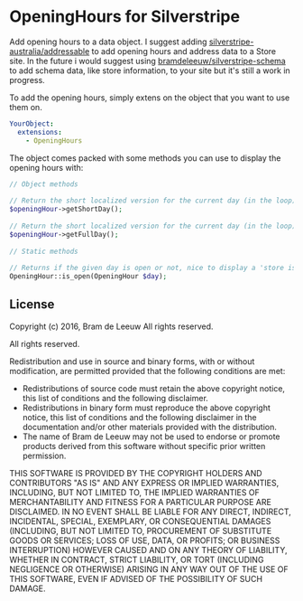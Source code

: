 # OpeningHours for Silverstripe

Add opening hours to a data object. I suggest adding [silverstripe-australia/addressable](https://github.com/silverstripe-australia/silverstripe-addressable) to add opening hours and address data to a Store site. In the future i would suggest using [bramdeleeuw/silverstripe-schema](https://github.com/TheBnl/silverstripe-schema) to add schema data, like store information, to your site but it's still a work in progress. 

To add the opening hours, simply extens on the object that you want to use them on.
```yaml
YourObject:
  extensions:
    - OpeningHours
```

The object comes packed with some methods you can use to display the opening hours with:
```php
// Object methods
 
// Return the short localized version for the current day (in the loop)
$openingHour->getShortDay();
 
// Return the short localized version for the current day (in the loop)
$openingHour->getFullDay();
 
// Static methods
 
// Returns if the given day is open or not, nice to display a 'store is open' message.
OpeningHour::is_open(OpeningHour $day);
```

## License

Copyright (c) 2016, Bram de Leeuw
All rights reserved.

All rights reserved.

Redistribution and use in source and binary forms, with or without
modification, are permitted provided that the following conditions are met:

 * Redistributions of source code must retain the above copyright
   notice, this list of conditions and the following disclaimer.
 * Redistributions in binary form must reproduce the above copyright
   notice, this list of conditions and the following disclaimer in the
   documentation and/or other materials provided with the distribution.
 * The name of Bram de Leeuw may not be used to endorse or promote products
   derived from this software without specific prior written permission.

THIS SOFTWARE IS PROVIDED BY THE COPYRIGHT HOLDERS AND CONTRIBUTORS "AS IS" AND
ANY EXPRESS OR IMPLIED WARRANTIES, INCLUDING, BUT NOT LIMITED TO, THE IMPLIED
WARRANTIES OF MERCHANTABILITY AND FITNESS FOR A PARTICULAR PURPOSE ARE
DISCLAIMED. IN NO EVENT SHALL <COPYRIGHT HOLDER> BE LIABLE FOR ANY
DIRECT, INDIRECT, INCIDENTAL, SPECIAL, EXEMPLARY, OR CONSEQUENTIAL DAMAGES
(INCLUDING, BUT NOT LIMITED TO, PROCUREMENT OF SUBSTITUTE GOODS OR SERVICES;
LOSS OF USE, DATA, OR PROFITS; OR BUSINESS INTERRUPTION) HOWEVER CAUSED AND
ON ANY THEORY OF LIABILITY, WHETHER IN CONTRACT, STRICT LIABILITY, OR TORT
(INCLUDING NEGLIGENCE OR OTHERWISE) ARISING IN ANY WAY OUT OF THE USE OF THIS
SOFTWARE, EVEN IF ADVISED OF THE POSSIBILITY OF SUCH DAMAGE.